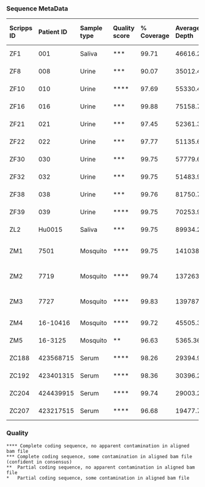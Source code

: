### Sequence MetaData

| Scripps ID | Patient ID | Sample type | Quality score | % Coverage | Average Depth |      Onset | Collection | Days post onset | Local or travel | Location of infection     | GE/ul RNA | GE/mL sample |  Sequencing status  | Consensus name                              | Merged Bam File                 |
| :---       |       :--- | :---        | :---          |       :--- |          :--- |       :--- |       :--- |            :--- | :---            | :---                      |      :--- |         :--- |  :---               | :---                                        | :---                            |
| ZF1        |        001 | Saliva      | ***           |      99.71 |      46616.27 | 2016.03.18 | 2016.03.22 |               4 | Travel          | Martinique                |        11 |      3.3E+03 |  coding-complete    | ZF1_01Sa_XX_2016-03-22 usa_ex_martinique    | ZF1.c1.Sa.a1.l1.l3.l4.r1        |
| ZF8        |        008 | Urine       | ***           |      90.07 |      35012.49 | 2016.06.15 | 2016.06.21 |               6 | Travel          | Puerto Rico               |         4 |      1.1E+03 |  coding-complete    | ZF8_08U_XX_2016-06-21 usa_ex_puerto_rico    | ZF8.c1.UR.a1.l1.l2.r1           |
| ZF10       |        010 | Urine       | ****          |      97.69 |      55330.48 | 2016.06.17 | 2016.06.22 |               5 | Local?          | USA                      |       213 |      6.1E+04 |  coding-complete    | ZF10_10U_KX842499 2016-06-22 usa_ex_USA    | ZF10.c1.UR.a1.l1.r1             |
| ZF16       |        016 | Urine       | ***           |      99.88 |      75158.72 | 2016.06.28 | 2016.07.03 |               5 | Travel          | Puerto Rico               |        14 |      4.0E+03 |  coding-complete    | ZF16_16U_XX_2016-07-03 usa_ex_puerto_rico   | ZF16.c1.UR.a1.l1.l2.l3.l4.l5.r1 |
| ZF21       |        021 | Urine       | ***           |      97.45 |      52361.36 | 2016.07.09 | 2016.07.19 |              10 | Local           | USA   |        50 |      1.4E+04 |  coding-complete    | ZF21_21U_XX_2016-07-19 usa                  | ZF21.c1.UR.a1.l1.l2.l3.r1       |
| ZF22       |        022 | Urine       | ***           |      97.77 |      51135.60 | 2016.07.16 | 2016.07.16 |               6 | Local           | USA   |        11 |      3.0E+03 |  coding-complete    | ZF22_22U_XX_2016-07-16 usa                  | ZF22.c1.UR.a1.l1.l2.l3.l4.r1    |
| ZF30       |        030 | Urine       | ***           |      99.75 |      57779.63 | 2016.07.31 | 2016.08.02 |               2 | Local           | USA   |        36 |      1.0E+04 |  coding-complete    | ZF30_30U_XX_2016-08-02 usa                  | ZF30.c1.UR.a1.l1.l2.l3.r1       |
| ZF32       |        032 | Urine       | ***           |      99.75 |      51483.94 | 2016.07.29 | 2016.08.05 |               7 | Local           | USA   |        75 |      2.1E+04 |  coding-complete    | ZF32_32U_XX_2016-08-05 usa                  | ZF32.c1.UR.a1.l1.l2.l3.r1       |
| ZF38       |        038 | Urine       | ***           |      99.76 |      81750.77 | 2016.08.04 | 2016.08.05 |               1 | Local           | USA                      |        38 |      1.1E+04 |  coding-complete    | ZF38_38U_XX_2016-08-05 usa                  | ZF38.c1.UR.a1.l1.l2.l3.l4.r1    |
| ZF39       |        039 | Urine       | ****          |      99.75 |      70253.99 | 2016.08.12 | 2016.08.17 |               5 | Local           | USA |      1276 |      3.6E+05 |  coding-complete    | ZF39_39U_XX_2016-08-17 usa                  | ZF39.c1.UR.a1.l1.l2.l3.r1       |
| ZL2        |     Hu0015 | Saliva      | ***           |      99.75 |      89934.25 | 2016.08.19 | 2016.08.24 |               5 | Local           | USA   |        38 |     21610.23 |  coding-complete    | ZL2_Hu0015_KX832731 2016-08-22 usa          | ZL2.c1.SA.a1.l1.l2.r1           |
| ZM1        |       7501 | Mosquito    | ****          |      99.75 |     141038.31 |            | 2016.08.22 |                 | Local           | USA   |      4563 |      9.1E+06 |  coding-complete    | Ae-aegypti_ZM1_7501_KX838904_2016-08-22_usa | ZM1.c1.MO.a1.l1.l2.r1           |
| ZM2        |       7719 | Mosquito    | ****          |      99.74 |     137263.85 |            | 2016.08.23 |                 | Local           | USA   |       279 |      5.6E+05 |  coding-complete    | Ae-aegypti_ZM2_7719_KX838905_2016-08-23_usa | ZM2.c1.MO.a1.l1.l2.r1           |
| ZM3        |       7727 | Mosquito    | ****          |      99.83 |     139787.57 |            | 2016.08.23 |                 | Local           | USA   |     22549 |      4.5E+07 |  coding-complete    | Ae-aegypti_ZM3_7727_KX838906_2016-08-23_usa | ZM3.c1.MO.a1.l1.l2.r1           |
| ZM4        |   16-10416 | Mosquito    | ****          |      99.72 |      45505.39 |            | 2016.09.04 |                 | Local           | USA        |       102 |      4.4E+04 |  coding-complete    | Ae-aegypti_ZM4_16-10416_XX_2016-09-04_usa   | ZM4.c1.MO.a1.l1.l2.r1           |
| ZM5        |    16-3125 | Mosquito    | **            |      96.63 |       5365.36 |            | 2016.09.09 |                 | Local           | USA        |       447 |      1.9E+05 |  missing part of 5' | Ae-aegypti_ZM5_16-3125_XX_2016-09-09_usa    | ZM5.c1.MO.a1.l1.l2.r1           |
| ZC188      |  423568715 | Serum       | ****          |      98.26 |      29394.90 |            | 2016.01.16 |                 |                 | Columbia                  |        36 |      1.5E+04 |  coding-complete    | ZC188_423568715_XX_2016-01-16_colombia      | ZC188.c1.SR.a1.l3.l4.r1         |
| ZC192      |  423401315 | Serum       | ****          |      98.36 |      30396.29 |            | 2016.01.07 |                 |                 | Columbia                  |        39 |      1.7E+04 |  coding-complete    | ZC192_423401315_XX_2016-01-07_colombia      | ZC192.c1.SR.a1.l3.l4.r1         |
| ZC204      |  424439915 | Serum       | ****          |      99.74 |      29003.25 |            | 2016.01.06 |                 |                 | Columbia                  |        48 |      2.1E+04 |  coding-complete    | ZC204_424439915_XX_2016-01-05_colombia      | ZC204.c1.SR.a1.l1.l2.r1         |
| ZC207      |  423217515 | Serum       | ****          |      96.68 |      19477.70 |            | 2016.01.09 |                 |                 | Columbia                  |        16 |      6.7E+04 |  coding-complete    | ZC207_423217515_XX_2016-01-09_colombia      | ZC207.c1.SR.a1.l1.l2.r1         |	

### Quality
```
**** Complete coding sequence, no apparent contamination in aligned bam file
***	Complete coding sequence, some contamination in aligned bam file (confident in consensus)
**	Partial coding sequence, no apparent contamination in aligned bam file
*	Partial coding sequence, some contamination in aligned bam file
```
